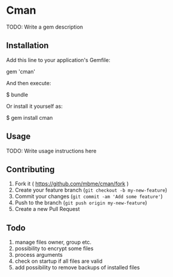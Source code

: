 # Cman

TODO: Write a gem description

## Installation

Add this line to your application's Gemfile:

gem 'cman'

And then execute:

$ bundle

Or install it yourself as:

$ gem install cman

## Usage

TODO: Write usage instructions here

## Contributing

1. Fork it ( https://github.com/mbme/cman/fork )
2. Create your feature branch (`git checkout -b my-new-feature`)
3. Commit your changes (`git commit -am 'Add some feature'`)
4. Push to the branch (`git push origin my-new-feature`)
5. Create a new Pull Request

## Todo

1. manage files owner, group etc.
2. possibility to encrypt some files
3. process arguments
4. check on startup if all files are valid
5. add possibility to remove backups of installed files
